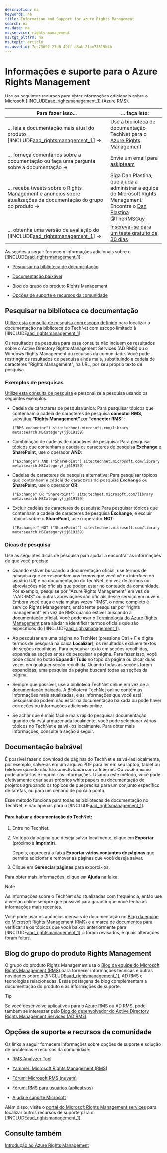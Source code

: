 ```yaml
---
description: na
keywords: na
title: Information and Support for Azure Rights Management
search: na
ms.date: na
ms.service: rights-management
ms.tgt_pltfrm: na
ms.topic: article
ms.assetid: 7cc73d92-27d6-49ff-a8ab-2fae73519b4b
---
```

# Informa&#231;&#245;es e suporte para o Azure Rights Management
Use os seguintes recursos para obter informações adicionais sobre o Microsoft [!INCLUDE[aad_rightsmanagement_1](../Token/aad_rightsmanagement_1_md.md)] (Azure RMS).

|Para fazer isso...|... faça isto:|
|----------------------|------------------|
|… leia a documentação mais atual do produto [!INCLUDE[aad_rightsmanagement_1](../Token/aad_rightsmanagement_1_md.md)] →|Use a biblioteca de documentação TechNet para o [Azure Rights Management](../Topic/Azure_Rights_Management.md)|
|… forneça comentários sobre a documentação ou faça uma pergunta sobre a documentação →|Envie um email para [askipteam](mailto:%20askipteam@microsoft.com?subject=Documentation%20feedback)|
|… receba tweets sobre o Rights Management e anúncios sobre atualizações da documentação do grupo do produto →|Siga Dan Plastina, que ajuda a administrar a equipe do Microsoft Rights Management. Encontre o [Dan Plastina @TheRMSGuy](https://twitter.com/TheRMSGuy)|
|… obtenha uma versão de avaliação do [!INCLUDE[aad_rightsmanagement_1](../Token/aad_rightsmanagement_1_md.md)] →|[Inscreva-se para um teste gratuito de 30 dias](https://portal.microsoftonline.com/Signup/MainSignUp15.aspx?&amp;OfferId=A43415D3-404C-4df3-B31B-AAD28118A778&amp;dl=RIGHTSMANAGEMENT&amp;ali=1)|
As seções a seguir fornecem informações adicionais sobre o [!INCLUDE[aad_rightsmanagement_1](../Token/aad_rightsmanagement_1_md.md)]:

-   [Pesquisar na biblioteca de documentação](../Topic/Information_and_Support_for_Azure_Rights_Management.md#BKMK_SearchTips)

-   [Documentação baixável](../Topic/Information_and_Support_for_Azure_Rights_Management.md#BKMK_Download)

-   [Blog do grupo do produto Rights Management](../Topic/Information_and_Support_for_Azure_Rights_Management.md#BKMK_ProductGroupBlog)

-   [Opções de suporte e recursos da comunidade](../Topic/Information_and_Support_for_Azure_Rights_Management.md#BKMK_SupportOptions)

## <a name="BKMK_SearchTips"></a>Pesquisar na biblioteca de documentação
[Utilize esta consulta de pesquisa com escopo definido](http://www.bing.com/search?q=%28"Rights%20Management"%29%20site:technet.microsoft.com/library%20meta:search.MSCategory%28jj619159%29) para localizar a documentação na biblioteca do TechNet com escopo limitado à [!INCLUDE[aad_rightsmanagement_1](../Token/aad_rightsmanagement_1_md.md)].

Os resultados da pesquisa para essa consulta não incluem os resultados sobre o Active Directory Rights Management Services (AD RMS) ou o Windows Rights Management ou recursos da comunidade. Você pode restringir os resultados de pesquisa ainda mais, substituindo a cadeia de caracteres "Rights Management", na URL, por seu próprio texto de pesquisa.

### Exemplos de pesquisas
[Utilize esta consulta de pesquisa](http://www.bing.com/search?q=%28"Rights%20Management"%29%20site:technet.microsoft.com/library%20meta:search.MSCategory%28jj619159%29) e personalize a pesquisa usando os seguintes exemplos.

-   Cadeia de caracteres de pesquisa única: Para pesquisar tópicos que contenham a cadeia de caracteres de pesquisa **conector RMS**, substitua **“Rights Management”** por **“conector RMS”**:

    ```
    ("RMS connector") site:technet.microsoft.com/library meta:search.MSCategory(jj619159)
    ```

-   Combinação de cadeias de caracteres de pesquisa: Para pesquisar tópicos que contenham a cadeia de caracteres de pesquisa **Exchange** e **SharePoint**, use o operador **AND**:

    ```
    ("Exchange") AND ("SharePoint") site:technet.microsoft.com/library meta:search.MSCategory(jj619159)
    ```

-   Cadeias de caracteres de pesquisa alternativa: Para pesquisar tópicos que contenham a cadeia de caracteres de pesquisa **Exchange** ou **SharePoint**, use o operador **OR**:

    ```
    ("Exchange" OR "SharePoint") site:technet.microsoft.com/library meta:search.MSCategory(jj619159)
    ```

-   Excluir cadeias de caracteres de pesquisa: Para pesquisar tópicos que contenham a cadeia de caracteres de pesquisa **Exchange**, e excluir tópicos sobre o **SharePoint**, use o operador **NOT**:

    ```
    ("Exchange)" NOT ("SharePoint") site:technet.microsoft.com/library meta:search.MSCategory(jj619159)
    ```

### Dicas de pesquisa
Use as seguintes dicas de pesquisa para ajudar a encontrar as informações de que você precisa:

-   Quando estiver buscando a documentação oficial, use termos de pesquisa que correspondam aos termos que você vê na interface do usuário (UI) e na documentação do TechNet, em vez de termos ou abreviações não oficiais que podem estar no conteúdo da comunidade. Por exemplo, pesquise por "Azure Rights Management" em vez de "AADRMS" ou outras abreviações não oficiais desse serviço em nuvem. Embora você ouça e veja muitas vezes "RMS", o nome completo é serviço Rights Management, então tente pesquisar por “rights management” em vez de RMS quando estiver buscando a documentação oficial. Você pode usar o [Terminologia do Azure Rights Management](../Topic/Terminology_for_Azure_Rights_Management.md) para ajudar a identificar termos oficiais que são específicos do [!INCLUDE[aad_rightsmanagement_1](../Token/aad_rightsmanagement_1_md.md)].

-   Ao pesquisar em uma página no TechNet (pressione Ctrl + F e digite termos de pesquisa na caixa **Localizar**), os resultados excluem textos de seções recolhidas. Para pesquisar texto em seções recolhidas, expanda as seções antes de pesquisar a página. Para fazer isso, você pode clicar no botão **Expandir Tudo** no topo da página ou clicar duas vezes em qualquer seção recolhida. Quando todas as seções forem expandidas, uma pesquisa da página buscará todas as seções da página.

-   Sempre que possível, use a biblioteca TechNet online em vez de a documentação baixada. A Biblioteca TechNet online contém as informações mais atualizadas, e as informações que você está pesquisando podem não estar na documentação baixada ou pode haver correções ou informações adicionais online.

-   Se achar que é mais fácil e mais rápido pesquisar documentação quando ela está armazenada localmente, você pode selecionar vários tópicos no TechNet e salvá-los localmente. Para obter mais informações, consulte a seção a seguir.

## <a name="BKMK_Download"></a>Documentação baixável
É possível fazer o download de páginas do TechNet e salvá-las localmente, por exemplo, salve-as em um arquivo PDF para ler em seu laptop, tablet ou telefone quando não há conectividade com a Internet. Ou você mesmo pode anotá-los e imprimir as informações. Usando este método, você pode efetivamente criar seus próprios white papers ou documentação de projetos agrupando os tópicos de que precisa para um conjunto específico de tarefas, ou para um cenário de ponta a ponta.

Esse método funciona para todas as bibliotecas de documentação no TechNet, e não apenas para o [!INCLUDE[aad_rightsmanagement_1](../Token/aad_rightsmanagement_1_md.md)].

#### Para baixar a documentação do TechNet:

1.  Entre no TechNet.

2.  No topo da página que deseja salvar localmente, clique em **Exportar** (próximo à **Imprimir**).

    Depois, aparecerá a faixa **Exportar vários conjuntos de páginas** que permite adicionar e remover as páginas que você deseja salvar.

3.  Clique em **Gerenciar páginas** para exportá-los.

Para obter mais informações, clique em **Ajuda** na faixa.

> [!NOTE]
> As informações sobre o TechNet são atualizadas com frequência, então use a versão online sempre que possível para garantir que você tenha as informações mais recentes.
> 
> Você pode usar os anúncios mensais de documentação no [Blog da equipe do Microsoft Rights Management (RMS) e a marca de documentos](http://blogs.technet.com/b/rms/archive/tags/docs/) para verificar se os tópicos que você baixou anteriormente para [!INCLUDE[aad_rightsmanagement_1](../Token/aad_rightsmanagement_1_md.md)] já foram revisados, e quais alterações foram feitas.

## <a name="BKMK_ProductGroupBlog"></a>Blog do grupo do produto Rights Management
O grupo do produto Rights Management usa o [Blog da equipe do Microsoft Rights Management (RMS)](http://blogs.technet.com/b/rms/) para fornecer informações técnicas e outras novidades sobre o [!INCLUDE[aad_rightsmanagement_1](../Token/aad_rightsmanagement_1_md.md)], AD RMS e tecnologias relacionadas. Essas postagens de blog complementam a documentação do produto e as informações de suporte.

> [!TIP]
> Se você desenvolve aplicativos para o Azure RMS ou AD RMS, pode também se interessar pelo [Blog do desenvolvedor do Active Directory Rights Management Services (AD RMS)](http://blogs.msdn.com/b/rms/).

## <a name="BKMK_SupportOptions"></a>Opções de suporte e recursos da comunidade
Os links a seguir fornecem informações sobre opções de suporte e solução de problemas e recursos da comunidade:

-   [RMS Analyzer Tool](http://www.microsoft.com/en-us/download/details.aspx?id=46437)

-   [Yammer: Microsoft Rights Management (RMS)](http://www.yammer.com/AskIPTeam)

-   [Fórum: Microsoft RMS (nuvem)](https://social.technet.microsoft.com/Forums/en-US/home?forum=rmscloud)

-   [Fórum: RMS para usuários (aplicativos)](https://social.technet.microsoft.com/Forums/en-US/home?forum=rmsapps)

-   [Ajuda e suporte Microsoft](http://go.microsoft.com/fwlink/?LinkId=243064)

Além disso, visite o [portal do Microsoft Rights Management services](http://www.microsoft.com/rms) para localizar outros recursos de suporte para o [!INCLUDE[aad_rightsmanagement_1](../Token/aad_rightsmanagement_1_md.md)].

## Consulte também
[Introdução ao Azure Rights Management](../Topic/Getting_Started_with_Azure_Rights_Management.md)


